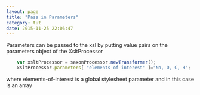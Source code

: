 ```yaml
---
layout: page
title: "Pass in Parameters"
category: tut
date: 2015-11-25 22:06:47
---
```


Parameters can be passed to the xsl by putting value pairs on the parameters object of the XsltProcessor

~~~ javascript
    var xsltProcessor = saxonProcessor.newTransformer();
    xsltProcessor.parameters[ "elements-of-interest" ]="Na, O, C, H";
~~~
where elements-of-interest is a global stylesheet parameter and in this case is an array
